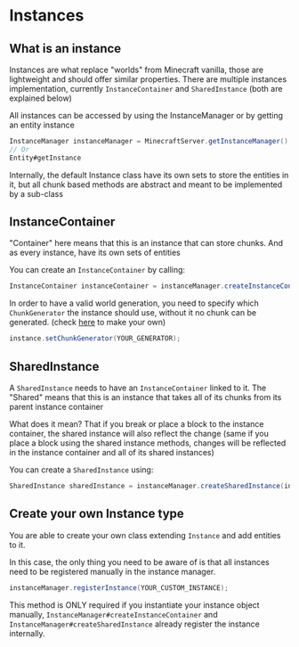 # Instances

## What is an instance

Instances are what replace "worlds" from Minecraft vanilla, those are lightweight and should offer similar properties. There are multiple instances implementation, currently `InstanceContainer` and `SharedInstance` (both are explained below)

All instances can be accessed by using the InstanceManager or by getting an entity instance

```java
InstanceManager instanceManager = MinecraftServer.getInstanceManager()
// Or
Entity#getInstance
```

Internally, the default Instance class have its own sets to store the entities in it, but all chunk based methods are abstract and meant to be implemented by a sub-class

## InstanceContainer

"Container" here means that this is an instance that can store chunks. And as every instance, have its own sets of entities

You can create an `InstanceContainer` by calling:

```java
InstanceContainer instanceContainer = instanceManager.createInstanceContainer();
```

In order to have a valid world generation, you need to specify which `ChunkGenerator` the instance should use, without it no chunk can be generated. (check [here](https://github.com/Minestom/Minestom/wiki/world/Chunk-generator) to make your own)

```java
instance.setChunkGenerator(YOUR_GENERATOR);
```

## SharedInstance

A `SharedInstance` needs to have an `InstanceContainer` linked to it. The "Shared" means that this is an instance that takes all of its chunks from its parent instance container

What does it mean? That if you break or place a block to the instance container, the shared instance will also reflect the change (same if you place a block using the shared instance methods, changes will be reflected in the instance container and all of its shared instances)

You can create a `SharedInstance` using:

```java
SharedInstance sharedInstance = instanceManager.createSharedInstance(instanceContainer);
```

## Create your own Instance type

You are able to create your own class extending `Instance` and add entities to it.

In this case, the only thing you need to be aware of is that all instances need to be registered manually in the instance manager.

```java
instanceManager.registerInstance(YOUR_CUSTOM_INSTANCE);
```

This method is ONLY required if you instantiate your instance object manually, `InstanceManager#createInstanceContainer` and `InstanceManager#createSharedInstance` already register the instance internally.

